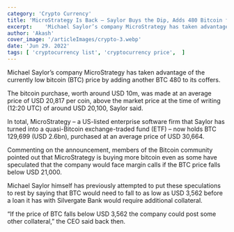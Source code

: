 ```yaml
---
category: 'Crypto Currency' 
title: 'MicroStrategy Is Back – Saylor Buys the Dip, Adds 480 Bitcoin for USD 10M'
excerpt: 	'Michael Saylor’s company MicroStrategy has taken advantage of the currently low bitcoin (BTC) price by adding another BTC 480 to'
author: 'Akash'
cover_image: '/articleImages/crypto-3.webp'
date: 'Jun 29. 2022'
tags: [	'cryptocurrency list', 'cryptocurrency price',  ]
---
```


Michael Saylor’s company MicroStrategy has taken advantage of the currently low bitcoin (BTC) price by adding another BTC 480 to its coffers.

The bitcoin purchase, worth around USD 10m, was made at an average price of USD 20,817 per coin, above the market price at the time of writing (12:20 UTC) of around USD 20,100, Saylor said.

In total, MicroStrategy – a US-listed enterprise software firm that Saylor has turned into a quasi-Bitcoin exchange-traded fund (ETF) – now holds BTC 129,699 (USD 2.6bn), purchased at an average price of USD 30,664.

Commenting on the announcement, members of the Bitcoin community pointed out that MicroStrategy is buying more bitcoin even as some have speculated that the company would face margin calls if the BTC price falls below USD 21,000.

Michael Saylor himself has previously attempted to put these speculations to rest by saying that BTC would need to fall to as low as USD 3,562 before a loan it has with Silvergate Bank would require additional collateral.

“If the price of BTC falls below USD 3,562 the company could post some other collateral,” the CEO said back then.